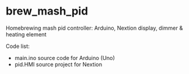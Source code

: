 # brew_mash_pid
Homebrewing mash pid controller: Arduino, Nextion display, dimmer &amp; heating element

Code list:
- main.ino source code for Arduino (Uno)
- pid.HMI source project for Nextion
